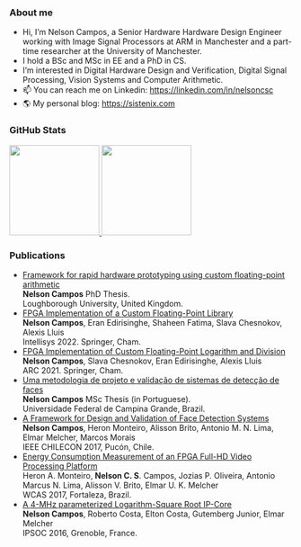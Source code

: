 ### About me
- Hi, I’m Nelson Campos, a Senior Hardware Hardware Design Engineer working with Image Signal Processors at ARM in Manchester and a part-time researcher at the University of Manchester.
- I hold a BSc and MSc in EE and a PhD in CS. 
- I’m interested in Digital Hardware Design and Verification, Digital Signal Processing, Vision Systems and Computer Arithmetic.
- 📫 You can reach me on Linkedin: https://linkedin.com/in/nelsoncsc
- 🌎 My personal blog: https://sistenix.com 

### GitHub Stats
<div>
  <a href="https://github.com/nelsoncsc">
  <img height="160em" src="https://gitreadmestats.ronilsonalves.com/api?username=nelsoncsc&layout=compact&show_icons=true&theme=dark&include_all_commits=true&count_private=true">
  <img height="160em" src="https://gitreadmestats.ronilsonalves.com/api/top-langs/?username=nelsoncsc&layout=compact&langs_count=7&theme=dark"></a>
</div>

### Publications
- [Framework for rapid hardware prototyping using custom floating-point arithmetic](https://e.pcloud.link/publink/show?code=XZLOsPZRDNJDUxbQ2Rvd3hNlCeMSpLmIez7) <br>
**Nelson Campos** PhD Thesis. <br> Loughborough University, United Kingdom.
- [FPGA Implementation of a Custom Floating-Point Library](https://sistenix.com/INTELLISYS_2022.pdf) <br>
**Nelson Campos**, Eran Edirisinghe, Shaheen Fatima, Slava Chesnokov, Alexis Lluis <br> Intellisys 2022. Springer, Cham.
- [FPGA Implementation of Custom Floating-Point Logarithm and Division](https://sistenix.com/ARC_2021.pdf) <br>
**Nelson Campos**, Slava Chesnokov, Eran Edirisinghe, Alexis Lluis <br> ARC 2021. Springer, Cham.
- [Uma metodologia de projeto e validação de sistemas de detecção de faces](https://sistenix.com/MSc_Thesis.pdf) <br>
**Nelson Campos** MSc Thesis (in Portuguese). <br> Universidade Federal de Campina Grande, Brazil.
- [A Framework for Design and Validation of Face Detection Systems](https://sistenix.com/nelson_framework.pdf) <br>
**Nelson Campos**, Heron Monteiro, Alisson Brito, Antonio M. N. Lima, Elmar Melcher,
Marcos Morais <br> IEEE CHILECON 2017, Pucón, Chile.
- [Energy Consumption Measurement of an FPGA Full-HD Video Processing Platform](https://sistenix.com/WCAS_2017.pdf) <br>
Heron A. Monteiro, **Nelson C. S**. Campos, Jozias P. Oliveira, Antonio Marcus N. Lima,
Alisson V. Brito, Elmar U. K. Melcher <br> WCAS 2017, Fortaleza, Brazil.
- [A 4-MHz parameterized Logarithm-Square Root IP-Core](https://sistenix.com/SQRTLOG_IPSOC_2016.pdf) <br>
**Nelson Campos**, Roberto Costa, Elton Costa, Gutemberg Junior, Elmar Melcher <br> IPSOC 2016, Grenoble, France.
